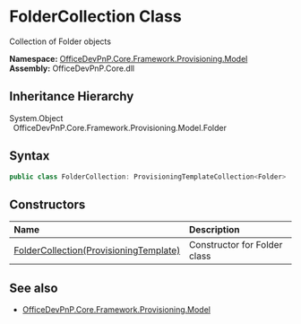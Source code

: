 # FolderCollection Class
 Collection of Folder objects   

**Namespace:** [OfficeDevPnP.Core.Framework.Provisioning.Model](OfficeDevPnP.Core.Framework.Provisioning.Model.md)  
**Assembly:** OfficeDevPnP.Core.dll  
## Inheritance Hierarchy
System.Object  
&ensp;OfficeDevPnP.Core.Framework.Provisioning.Model.Folder  
## Syntax
```C#
public class FolderCollection: ProvisioningTemplateCollection<Folder>
```
## Constructors
|**Name**|**Description**|
|:-----|:-----|
| [FolderCollection(ProvisioningTemplate)](OfficeDevPnP.Core.Framework.Provisioning.Model.FolderCollection.ctor1.md) | Constructor for Folder class 
## See also
- [OfficeDevPnP.Core.Framework.Provisioning.Model](OfficeDevPnP.Core.Framework.Provisioning.Model.md)
